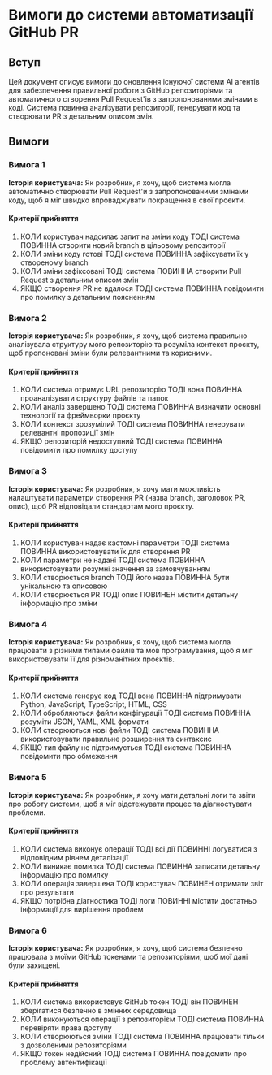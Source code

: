 # Вимоги до системи автоматизації GitHub PR

## Вступ

Цей документ описує вимоги до оновлення існуючої системи AI агентів для забезпечення правильної роботи з GitHub репозиторіями та автоматичного створення Pull Request'ів з запропонованими змінами в коді. Система повинна аналізувати репозиторії, генерувати код та створювати PR з детальним описом змін.

## Вимоги

### Вимога 1

**Історія користувача:** Як розробник, я хочу, щоб система могла автоматично створювати Pull Request'и з запропонованими змінами коду, щоб я міг швидко впроваджувати покращення в свої проєкти.

#### Критерії прийняття

1. КОЛИ користувач надсилає запит на зміни коду ТОДІ система ПОВИННА створити новий branch в цільовому репозиторії
2. КОЛИ зміни коду готові ТОДІ система ПОВИННА зафіксувати їх у створеному branch
3. КОЛИ зміни зафіксовані ТОДІ система ПОВИННА створити Pull Request з детальним описом змін
4. ЯКЩО створення PR не вдалося ТОДІ система ПОВИННА повідомити про помилку з детальним поясненням

### Вимога 2

**Історія користувача:** Як розробник, я хочу, щоб система правильно аналізувала структуру мого репозиторію та розуміла контекст проєкту, щоб пропоновані зміни були релевантними та корисними.

#### Критерії прийняття

1. КОЛИ система отримує URL репозиторію ТОДІ вона ПОВИННА проаналізувати структуру файлів та папок
2. КОЛИ аналіз завершено ТОДІ система ПОВИННА визначити основні технології та фреймворки проєкту
3. КОЛИ контекст зрозумілий ТОДІ система ПОВИННА генерувати релевантні пропозиції змін
4. ЯКЩО репозиторій недоступний ТОДІ система ПОВИННА повідомити про помилку доступу

### Вимога 3

**Історія користувача:** Як розробник, я хочу мати можливість налаштувати параметри створення PR (назва branch, заголовок PR, опис), щоб PR відповідали стандартам мого проєкту.

#### Критерії прийняття

1. КОЛИ користувач надає кастомні параметри ТОДІ система ПОВИННА використовувати їх для створення PR
2. КОЛИ параметри не надані ТОДІ система ПОВИННА використовувати розумні значення за замовчуванням
3. КОЛИ створюється branch ТОДІ його назва ПОВИННА бути унікальною та описовою
4. КОЛИ створюється PR ТОДІ опис ПОВИНЕН містити детальну інформацію про зміни

### Вимога 4

**Історія користувача:** Як розробник, я хочу, щоб система могла працювати з різними типами файлів та мов програмування, щоб я міг використовувати її для різноманітних проєктів.

#### Критерії прийняття

1. КОЛИ система генерує код ТОДІ вона ПОВИННА підтримувати Python, JavaScript, TypeScript, HTML, CSS
2. КОЛИ обробляються файли конфігурації ТОДІ система ПОВИННА розуміти JSON, YAML, XML формати
3. КОЛИ створюються нові файли ТОДІ система ПОВИННА використовувати правильне розширення та синтаксис
4. ЯКЩО тип файлу не підтримується ТОДІ система ПОВИННА повідомити про обмеження

### Вимога 5

**Історія користувача:** Як розробник, я хочу мати детальні логи та звіти про роботу системи, щоб я міг відстежувати процес та діагностувати проблеми.

#### Критерії прийняття

1. КОЛИ система виконує операції ТОДІ всі дії ПОВИННІ логуватися з відповідним рівнем деталізації
2. КОЛИ виникає помилка ТОДІ система ПОВИННА записати детальну інформацію про помилку
3. КОЛИ операція завершена ТОДІ користувач ПОВИНЕН отримати звіт про результати
4. ЯКЩО потрібна діагностика ТОДІ логи ПОВИННІ містити достатньо інформації для вирішення проблем

### Вимога 6

**Історія користувача:** Як розробник, я хочу, щоб система безпечно працювала з моїми GitHub токенами та репозиторіями, щоб мої дані були захищені.

#### Критерії прийняття

1. КОЛИ система використовує GitHub токен ТОДІ він ПОВИНЕН зберігатися безпечно в змінних середовища
2. КОЛИ виконуються операції з репозиторієм ТОДІ система ПОВИННА перевіряти права доступу
3. КОЛИ створюються зміни ТОДІ система ПОВИННА працювати тільки з дозволеними репозиторіями
4. ЯКЩО токен недійсний ТОДІ система ПОВИННА повідомити про проблему автентифікації